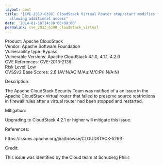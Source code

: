 ```yaml
---
layout: post
title: "[CVE-2013-6398] CloudStack Virtual Router stop/start modifies firewall rules
  allowing additional access"
date: '2014-01-10T14:00:00+00:00'
permalink: cve_2013_6398_cloudstack_virtual
---
```

<p>
Product: Apache CloudStack<br/>
Vendor: Apache Software Foundation<br/>
Vulnerability type: Bypass<br/>
Vulnerable Versions: Apache CloudStack 4.1.0, 4.1.1, 4.2.0<br/>
CVE References: CVE-2013-2136<br/>
Risk Level: Low<br/>
CVSSv2 Base Scores: 2.8 (AV:N/AC:M/Au:M/C:P/I:N/A:N)<br/></p>

<p>Description:</p> 
<p>The Apache CloudStack Security Team was notified of a an issue in the Apache CloudStack virtual router that failed to preserve source restrictions in firewall rules after a virtual router had been stopped and restarted.</p>

<p>Mitigation:</p>
<p>Upgrading to CloudStack 4.2.1 or higher will mitigate this issue.</p>

<p>References:</p>
<p>https://issues.apache.org/jira/browse/CLOUDSTACK-5263</p>

<p>Credit:</p>
<p>This issue was identified by the Cloud team at Schuberg Philis</p>
